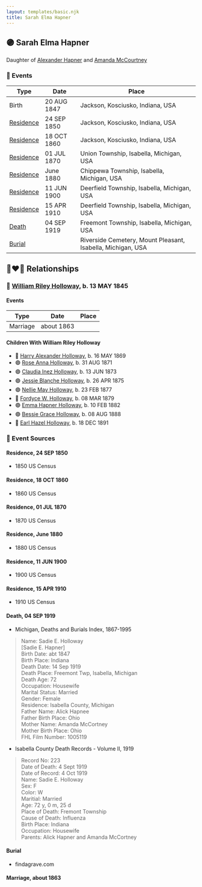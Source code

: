 ```yaml
---
layout: templates/basic.njk
title: Sarah Elma Hapner
---
```

## 🟣 Sarah Elma Hapner

Daughter of [Alexander Hapner](/people/6/68586072) and [Amanda McCourtney](/people/5/56501802)

### 📆 Events

Type | Date | Place
------ | ------ | ------
Birth | 20 AUG 1847 | Jackson, Kosciusko, Indiana, USA
[Residence](#event-05df9b89-08ff-4df5-91b1-3d2cd7e7adb9) | 24 SEP 1850 | Jackson, Kosciusko, Indiana, USA
[Residence](#event-71b990ce-8277-4f5c-a76d-a23422636e15) | 18 OCT 1860 | Jackson, Kosciusko, Indiana, USA
[Residence](#event-a17fd424-afe8-4f40-8e6c-077324f585f3) | 01 JUL 1870 | Union Township, Isabella, Michigan, USA
[Residence](#event-1698c668-50d3-434f-904f-5c46026a5f7f) | June 1880 | Chippewa Township, Isabella, Michigan, USA
[Residence](#event-796fbb8c-9529-4192-b6fb-ee04ef00badc) | 11 JUN 1900 | Deerfield Township, Isabella, Michigan, USA
[Residence](#event-73333c2e-d8f1-4e18-970c-1b8750788063) | 15 APR 1910 | Deerfield Township, Isabella, Michigan, USA
[Death](#event-2f9c98dc-1df1-4542-acc4-ed9c19555866) | 04 SEP 1919 | Freemont Township, Isabella, Michigan, USA
[Burial](#event-0f79fc6b-a01d-4e55-af81-4937002ca8b8) |  | Riverside Cemetery, Mount Pleasant, Isabella, Michigan, USA

## 👩‍❤️‍👨 Relationships

### 🔵 [William Riley Holloway](/people/9/90949012), b. 13 MAY 1845

#### Events

Type | Date | Place
------ | ------ | ------
Marriage | about 1863 |
#### Children With William Riley Holloway
* 🔵 [Harry Alexander Holloway](/people/9/99774121), b. 16 MAY 1869
* 🟣 [Rose Anna Holloway](/people/2/26212000), b. 31 AUG 1871
* 🟣 [Claudia Inez Holloway](/people/1/10696840), b. 13 JUN 1873
* 🟣 [Jessie Blanche Holloway](/people/2/29242864), b. 26 APR 1875
* 🟣 [Nellie May Holloway](/people/1/18968776), b. 23 FEB 1877
* 🔵 [Fordyce W. Holloway](/people/9/91023288), b. 08 MAR 1879
* 🟣 [Emma Hapner Holloway](/people/5/58093825), b. 10 FEB 1882
* 🟣 [Bessie Grace Holloway](/people/4/42980644), b. 08 AUG 1888
* 🔵 [Earl Hazel Holloway](/people/8/86925962), b. 18 DEC 1891
### 📰 Event Sources

#### <a id="event-05df9b89-08ff-4df5-91b1-3d2cd7e7adb9"></a> Residence, 24 SEP 1850
* 1850 US Census

#### <a id="event-71b990ce-8277-4f5c-a76d-a23422636e15"></a> Residence, 18 OCT 1860
* 1860 US Census

#### <a id="event-a17fd424-afe8-4f40-8e6c-077324f585f3"></a> Residence, 01 JUL 1870
* 1870 US Census

#### <a id="event-1698c668-50d3-434f-904f-5c46026a5f7f"></a> Residence, June 1880
* 1880 US Census

#### <a id="event-796fbb8c-9529-4192-b6fb-ee04ef00badc"></a> Residence, 11 JUN 1900
* 1900 US Census

#### <a id="event-73333c2e-d8f1-4e18-970c-1b8750788063"></a> Residence, 15 APR 1910
* 1910 US Census

#### <a id="event-2f9c98dc-1df1-4542-acc4-ed9c19555866"></a> Death, 04 SEP 1919
* Michigan, Deaths and Burials Index, 1867-1995
>   
  > Name: Sadie E. Holloway  
  > [Sadie E. Hapner]   
  > Birth Date: abt 1847  
  > Birth Place: Indiana  
  > Death Date: 14 Sep 1919  
  > Death Place: Freemont Twp, Isabella, Michigan  
  > Death Age: 72  
  > Occupation: Housewife  
  > Marital Status: Married  
  > Gender: Female  
  > Residence: Isabella County, Michigan  
  > Father Name: Alick Hapnee  
  > Father Birth Place: Ohio  
  > Mother Name: Amanda McCortney  
  > Mother Birth Place: Ohio  
  > FHL Film Number: 1005119
* Isabella County Death Records  - Volume II, 1919
>   
  > Record No: 223  
  > Date of Death: 4 Sept 1919  
  > Date of Record: 4 Oct 1919  
  > Name: Sadie E. Holloway  
  > Sex: F  
  > Color: W  
  > Maritial: Married  
  > Age: 72 y, 0 m, 25 d  
  > Place of Death: Fremont Township  
  > Cause of Death: Influenza  
  > Birth Place: Indiana  
  > Occupation: Housewife  
  > Parents: Alick Hapner and Amanda McCortney

#### <a id="event-0f79fc6b-a01d-4e55-af81-4937002ca8b8"></a> Burial
* findagrave.com

#### <a id="event-92ccf940-f8f9-4357-8819-8b2090b56ede"></a> Marriage, about 1863